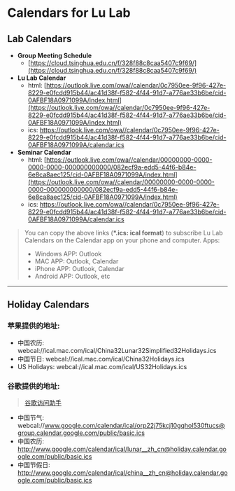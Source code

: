 # Calendars for Lu Lab

## Lab Calendars

* **Group Meeting Schedule**
  *  [https://cloud.tsinghua.edu.cn/f/328f88c8caa5407c9f69/](https://cloud.tsinghua.edu.cn/f/328f88c8caa5407c9f69/)
* **Lu Lab Calendar**
	* html: [https://outlook.live.com/owa//calendar/0c7950ee-9f96-427e-8229-e0fcdd915b44/ac41d38f-f582-4f44-91d7-a776ae33b6be/cid-0AFBF18A0971099A/index.html](https://outlook.live.com/owa//calendar/0c7950ee-9f96-427e-8229-e0fcdd915b44/ac41d38f-f582-4f44-91d7-a776ae33b6be/cid-0AFBF18A0971099A/index.html)
	* ics: https://outlook.live.com/owa//calendar/0c7950ee-9f96-427e-8229-e0fcdd915b44/ac41d38f-f582-4f44-91d7-a776ae33b6be/cid-0AFBF18A0971099A/calendar.ics
* **Seminar Calendar**
	* html: [https://outlook.live.com/owa//calendar/00000000-0000-0000-0000-000000000000/082ecf9a-edd5-44f6-b84e-6e8ca8aec125/cid-0AFBF18A0971099A/index.html](https://outlook.live.com/owa//calendar/00000000-0000-0000-0000-000000000000/082ecf9a-edd5-44f6-b84e-6e8ca8aec125/cid-0AFBF18A0971099A/index.html)
	* ics: https://outlook.live.com/owa//calendar/0c7950ee-9f96-427e-8229-e0fcdd915b44/ac41d38f-f582-4f44-91d7-a776ae33b6be/cid-0AFBF18A0971099A/calendar.ics


> You can copy the above links (**\*.ics: ical format**) to subscribe Lu Lab Calendars on the Calendar app on your phone and computer.
> Apps:
> -   Windows APP: Outlook
> -   MAC APP: Outlook, Calendar
> -   iPhone APP: Outlook, Calendar
> -   Android APP: Outlook, etc


---

## Holiday Calendars

### 苹果提供的地址:

* 中国农历:  webcal://ical.mac.com/ical/China32Lunar32Simplified32Holidays.ics
* 中国节日:  webcal://ical.mac.com/ical/China32Holidays.ics
* US Holidays:  webcal://ical.mac.com/ical/US32Holidays.ics

### 谷歌提供的地址:

> [谷歌访问助手](http://www.ggfwzs.com)

* 中国节气: webcal://www.google.com/calendar/ical/orp22j75kcj10gqhol530ftucs@group.calendar.google.com/public/basic.ics
* 中国农历: http://www.google.com/calendar/ical/lunar__zh_cn@holiday.calendar.google.com/public/basic.ics
* 中国节假日: http://www.google.com/calendar/ical/china__zh_cn@holiday.calendar.google.com/public/basic.ics
